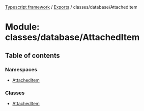 [Typescript framework](../index.md) / [Exports](../modules.md) / classes/database/AttachedItem

# Module: classes/database/AttachedItem

## Table of contents

### Namespaces

- [AttachedItem](classes_database_AttachedItem.AttachedItem.md)

### Classes

- [AttachedItem](../classes/classes_database_AttachedItem.AttachedItem-1.md)
